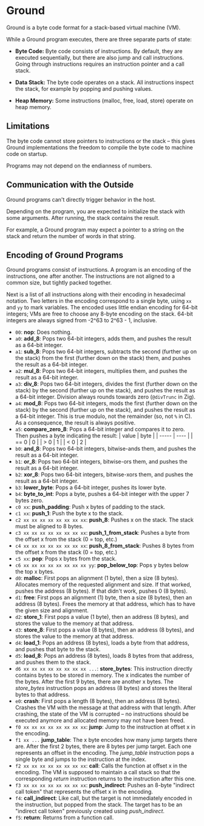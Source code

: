 # Ground

Ground is a byte code format for a stack-based virtual machine (VM).

While a Ground program executes, there are three separate parts of state:

- **Byte Code:**
  Byte code consists of instructions.
  By default, they are executed sequentially, but there are also jump and call instructions.
  Going through instructions requires an instruction pointer and a call stack.

- **Data Stack:**
  The byte code operates on a stack.
  All instructions inspect the stack, for example by popping and pushing values.

- **Heap Memory:**
  Some instructions (malloc, free, load, store) operate on heap memory.

## Limitations

The byte code cannot store pointers to instructions or the stack – this gives Ground implementations the freedom to compile the byte code to machine code on startup.

Programs may not depend on the endianness of numbers.

## Communication with the Outside

Ground programs can't directly trigger behavior in the host.

Depending on the program, you are expected to initialize the stack with some arguments.
After running, the stack contains the result.

For example, a Ground program may expect a pointer to a string on the stack and return the number of words in that string.

## Encoding of Ground Programs

Ground programs consist of instructions.
A program is an encoding of the instructions, one after another.
The instructions are not aligned to a common size, but tightly packed together.

Next is a list of all instructions along with their encoding in hexadecimal notation.
Two letters in the encoding correspond to a single byte, using `xx` and `yy` to mark variables.
The encoded uses little endian encoding for 64-bit integers; VMs are free to choose any 8-byte encoding on the stack.
64-bit integers are always signed from -2^63 to 2^63 - 1, inclusive.

- `00`: **nop**: Does nothing.
- `a0`: **add_8**:
  Pops two 64-bit integers, adds them, and pushes the result as a 64-bit integer.
- `a1`: **sub_8**:
  Pops two 64-bit integers, subtracts the second (further up on the stack) from the first (further down on the stack) them, and pushes the result as a 64-bit integer.
- `a2`: **mul_8**:
  Pops two 64-bit integers, multiplies them, and pushes the result as a 64-bit integer.
- `a3`: **div_8**:
  Pops two 64-bit integers, divides the first (further down on the stack) by the second (further up on the stack), and pushes the result as a 64-bit integer.
  Division always rounds towards zero (`@divTrunc` in Zig).
- `a4`: **mod_8**:
  Pops two 64-bit integers, mods the first (further down on the stack) by the second (further up on the stack), and pushes the result as a 64-bit integer.
  This is true modulo, not the remainder (so, not `%` in C).
  As a consequence, the result is always positive.
- `a5`: **compare_zero_8**:
  Pops a 64-bit integer and compares it to zero.
  Then pushes a byte indicating the result:
  | value | byte |
  | ----- | ---- |
  | == 0 | 0 |
  | > 0 | 1 |
  | < 0 | 2 |
- `b0`: **and_8**:
  Pops two 64-bit integers, bitwise-ands them, and pushes the result as a 64-bit integer.
- `b1`: **or_8**:
  Pops two 64-bit integers, bitwise-ors them, and pushes the result as a 64-bit integer.
- `b2`: **xor_8**:
  Pops two 64-bit integers, bitwise-xors them, and pushes the result as a 64-bit integer.
- `b3`: **lower_byte**:
  Pops a 64-bit integer, pushes its lower byte.
- `b4`: **byte_to_int**:
  Pops a byte, pushes a 64-bit integer with the upper 7 bytes zero.
- `c0 xx`: **push_padding**:
  Push x bytes of padding to the stack.
- `c1 xx`: **push_1**:
  Push the byte x to the stack.
- `c2 xx xx xx xx xx xx xx xx`: **push_8**:
  Pushes x on the stack.
  The stack must be aligned to 8 bytes.
- `c3 xx xx xx xx xx xx xx xx`: **push_1_from_stack**:
  Pushes a byte from the offset x from the stack (0 = top, etc.)
- `c4 xx xx xx xx xx xx xx xx`: **push_8_from_stack**:
  Pushes 8 bytes from the offset x from the stack (0 = top, etc.)
- `c5 xx`: **pop**:
  Pops x bytes from the stack.
- `c6 xx xx xx xx xx xx xx xx yy`: **pop_below_top**:
  Pops y bytes below the top x bytes.
- `d0`: **malloc**:
  First pops an alignment (1 byte), then a size (8 bytes).
  Allocates memory of the requested alignment and size.
  If that worked, pushes the address (8 bytes).
  If that didn't work, pushes 0 (8 bytes).
- `d1`: **free**:
  First pops an alignment (1) byte, then a size (8 bytes), then an address (8 bytes).
  Frees the memory at that address, which has to have the given size and alignment.
- `d2`: **store_1**:
  First pops a value (1 byte), then an address (8 bytes), and stores the value to the memory at that address.
- `d3`: **store_8**:
  First pops a value (8 bytes), then an address (8 bytes), and stores the value to the memory at that address.
- `d4`: **load_1**:
  Pops an address (8 bytes), loads a byte from that address, and pushes that byte to the stack.
- `d5`: **load_8**:
  Pops an address (8 bytes), loads 8 bytes from that address, and pushes them to the stack.
- `d6 xx xx xx xx xx xx xx xx ...`: **store_bytes**:
  This instruction directly contains bytes to be stored in memory.
  The x indicates the number of the bytes.
  After the first 9 bytes, there are another x bytes.
  The _store_bytes_ instruction pops an address (8 bytes) and stores the literal bytes to that address.
- `e0`: **crash**:
  First pops a length (8 bytes), then an address (8 bytes).
  Crashes the VM with the message at that address with that length.
  After crashing, the state of the VM is corrupted – no instructions should be executed anymore and allocated memory may not have been freed.
- `f0 xx xx xx xx xx xx xx xx`: **jump**:
  Jump to the instruction at offset x in the encoding.
- `f1 xx ...` **jump_table**:
  The x byte encodes how many jump targets there are.
  After the first 2 bytes, there are 8 bytes per jump target.
  Each one represents an offset in the encoding.
  The _jump_table_ instruction pops a single byte and jumps to the instruction at the index.
- `f2 xx xx xx xx xx xx xx xx`: **call**:
  Calls the function at offset x in the encoding.
  The VM is supposed to maintain a call stack so that the corresponding _return_ instruction returns to the instruction after this one.
- `f3 xx xx xx xx xx xx xx xx`: **push_indirect**:
  Pushes an 8-byte "indirect call token" that represents the offset x in the encoding.
- `f4`: **call_indirect**:
  Like call, but the target is not immediately encoded in the instruction, but popped from the stack.
  The target has to be an "indirect call token" previously created using _push_indirect_.
- `f5`: **return**:
  Returns from a function call.
